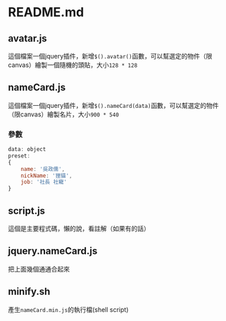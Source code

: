 # README.md #

## avatar.js ##
這個檔案一個jquery插件，新增`$().avatar()`函數，可以幫選定的物件（限canvas）繪製一個隨機的頭貼，大小`128 * 128`  
## nameCard.js ##
這個檔案一個jquery插件，新增`$().nameCard(data)`函數，可以幫選定的物件（限canvas）繪製名片，大小`900 * 540`
### 參數 ###
```js
data: object
preset:
{
	name: '吳政儒',
	nickName: '狸貓',
	job: '社長 社寵'
}
```
## script.js ##
這個是主要程式碼，懶的說，看註解（如果有的話）  
## jquery.nameCard.js ##
把上面幾個通通合起來
## minify.sh ##
產生`nameCard.min.js`的執行檔(shell script)
